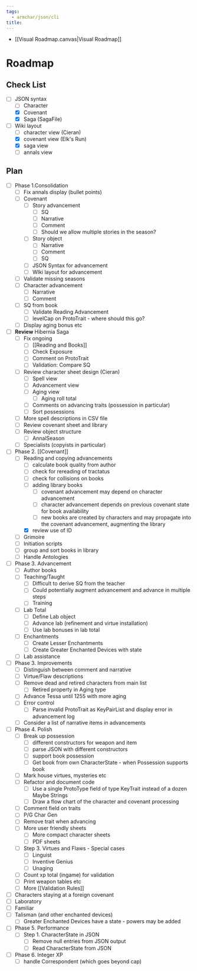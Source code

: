 ```yaml
---
tags:
  - armchar/json/cli
title:
---
```


+ [[Visual Roadmap.canvas|Visual Roadmap]]

# Roadmap
## Check List

+ [ ] JSON syntax
	+ [ ] Character
	+ [x] Covenant
	+ [x] Saga  (SagaFile)
+ [ ] Wiki layout
	+ [ ] character view (Cieran)
	+ [x] covenant view (Elk's Run)
	+ [x] saga view
	+ [ ] annals view

## Plan

+ [ ] Phase 1.Consolidation
	+ [ ] Fix annals display (bullet points)
	+ [ ] Covenant
		+ [ ] Story advancement
			+ [ ] SQ
			+ [ ] Narrative
			+ [ ] Comment
			+ [ ] Should we allow multiple stories in the season?
		+ [ ] Story object
			+ [ ] Narrative
			+ [ ] Comment
			+ [ ] SQ
		+ [ ] JSON Syntax for advancement
		+ [ ] WIki layout for advancement
	+ [ ] Validate missing seasons
	+ [ ] Character advancement
		+ [ ] Narrative 
		+ [ ] Comment
	+ [ ] SQ from book
		+ [ ] Validate Reading Advancement
		+ [ ] levelCap on ProtoTrait - where should this go?
	+ [ ] Display aging bonus etc
+ [ ] **Review** Hibernia Saga
	+ [ ] Fix ongoing
		+ [ ] [[Reading and Books]]
		+ [ ] Check Exposure
		+ [ ] Comment on ProtoTrait
		+ [ ] Validation: Compare SQ
	+ [ ] Review character sheet design (Cieran)
		+ [ ] Spell view
		+ [ ] Advancement view
		+ [ ] Aging view
			+ [ ] Aging roll total
		+ [ ] Comments on advancing traits (possession in particular)
		+ [ ] Sort possessions
	+ [ ] More spell descriptions in CSV file
	+ [ ] Review covenant sheet and library
	+ [ ] Review object structure
		+ [ ] AnnalSeason 
	+ [ ] Specialists (copyists in particular)
+ [ ] Phase 2. [[Covenant]]
	+ [ ] Reading and copying advancements
		+ [ ] calculate book quality from author
		+ [ ] check for rereading of tractatus
		+ [ ] check for collisions on books
		+ [ ] adding library books
			+ [ ] covenant advancement may depend on character advancement
			+ [ ] character advancement depends on previous covenant state for book availability
			+ [ ] new books are created by characters and may propagate into the covenant advancement, augmenting the library
		+ [x] review use of ID
	+ [ ] Grimoire
	+ [ ] Initiation scripts
	+ [ ] group and  sort books in library
	+ [ ] Handle Antologies
+ [ ] Phase 3. Advancement 
	+ [ ] Author books
	+ [ ] Teaching/Taught
		+ [ ] Difficult to derive SQ from the teacher
		+ [ ] Could potentially augment advancement and advance in multiple steps
		+ [ ] Training
	+ [ ] Lab Total
		+ [ ] Define Lab object
		+ [ ] Advance lab (refinement and virtue installation)
		+ [ ] Use lab bonuses in lab total
	+ [ ] Enchantments
		+ [ ] Create Lesser Enchantments
		+ [ ] Create Greater Enchanted Devices with state
	+ [ ] Lab assistance
+ [ ] Phase 3. Improvements
	+ [ ] Distinguish between comment and narrative
	+ [ ] Virtue/Flaw descriptions
	+ [ ] Remove dead and retired characters from main list
		+ [ ] Retired property in Aging type
	+ [ ] Advance Tessa until 1255 with more aging
	+ [ ] Error control
		+ [ ] Parse invalid ProtoTrait as KeyPairList and display error in advancement log
	+ [ ] Consider a list of narrative items in advancements
+ [ ] Phase 4. Polish
	+ [ ] Break up possession
		+ [ ] different constructors for weapon and item
		+ [ ] parse JSON with different constructors
		+ [ ] support book possession
		+ [ ] Get book from own CharacterState - when Possession supports book
	+ [ ] Mark house virtues, mysteries etc
	+ [ ] Refactor and document code
		+ [ ] Use a single ProtoType field of type KeyTrait instead of a dozen Maybe Strings
		+ [ ] Draw a flow chart of the character and covenant processing
	+ [ ] Comment field on traits
	+ [ ] P/G Char Gen
	+ [ ] Remove trait when advancing
	+ [ ] More user friendly sheets
		+ [ ] More compact character sheets
		+ [ ] PDF sheets
	+ [ ] Step 3. Virtues and Flaws - Special cases
		+ [ ] Linguist
		+ [ ] Inventive Genius
		+ [ ] Unaging
	+ [ ] Count xp total (ingame) for validation
	+ [ ] Print weapon tables etc
	+ [ ] More [[Validation Rules]]
+ [ ] Characters staying at a foreign covenant
+ [ ] Laboratory
+ [ ] Familiar
+ [ ] Talisman (and other enchanted devices)
	+ [ ] Greater Enchanted Devices have a state - powers may be added
+ [ ] Phase 5. Performance
	+ [ ] Step 1.  CharacterState in JSON
		+ [ ] Remove null entries from JSON output
		+ [ ] Read CharacterState from JSON
+ [ ] Phase 6. Integer XP
	+ [ ] handle Correspondent (which goes beyond cap)

